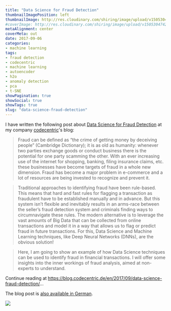 ```yaml
---
title: "Data Science for Fraud Detection"
thumbnailImagePosition: left
thumbnailImage: http://res.cloudinary.com/shiring/image/upload/v1505304742/r_mse_gklfsi.png
#coverImage: http://res.cloudinary.com/shiring/image/upload/v1505304742/r_mse_gklfsi.png
metaAlignment: center
coverMeta: out
date: 2017-09-06
categories:
- machine learning
tags:
- fraud detection
- codecentric
- machine learning
- autoencoder
- h2o
- anomaly detection
- pca
- t-SNE
showPagination: true
showSocial: true
showTags: true
slug: "data-science-fraud-detection"
---
```


I have written the following post about [Data Science for Fraud Detection](https://blog.codecentric.de/en/2017/09/data-science-fraud-detection/) at my company [codecentric](https://blog.codecentric.de/en/)'s blog:

> Fraud can be defined as “the crime of getting money by deceiving people” (Cambridge Dictionary); it is as old as humanity: whenever two parties exchange goods or conduct business there is the potential for one party scamming the other. With an ever increasing use of the internet for shopping, banking, filing insurance claims, etc. these businesses have become targets of fraud in a whole new dimension. Fraud has become a major problem in e-commerce and a lot of resources are being invested to recognize and prevent it.

> Traditional approaches to identifying fraud have been rule-based. This means that hard and fast rules for flagging a transaction as fraudulent have to be established manually and in advance. But this system isn’t flexible and inevitably results in an arms-race between the seller’s fraud detection system and criminals finding ways to circumnavigate these rules. The modern alternative is to leverage the vast amounts of Big Data that can be collected from online transactions and model it in a way that allows us to flag or predict fraud in future transactions. For this, Data Science and Machine Learning techniques, like Deep Neural Networks (DNNs), are the obvious solution!

> Here, I am going to show an example of how Data Science techniques can be used to identify fraud in financial transactions. I will offer some insights into the inner workings of fraud analysis, aimed at non-experts to understand.

Continue reading at <https://blog.codecentric.de/en/2017/09/data-science-fraud-detection/>...

The blog post is [also available in German](https://blog.codecentric.de/2017/09/fraud-analyse-mit-data-science-techniken/).

![](http://res.cloudinary.com/shiring/image/upload/v1505304742/r_mse_gklfsi.png)